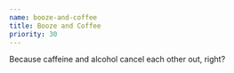 ```yaml
---
name: booze-and-coffee
title: Booze and Coffee
priority: 30
---
```


Because caffeine and alcohol cancel each other out, right?
